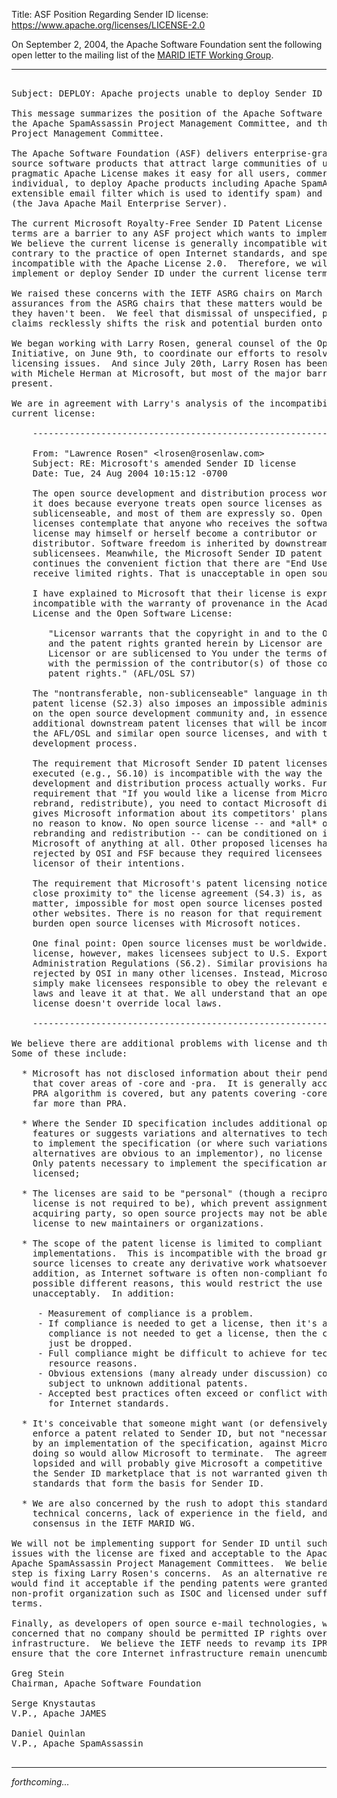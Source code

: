 Title: ASF Position Regarding Sender ID
license: https://www.apache.org/licenses/LICENSE-2.0



On September 2, 2004, the Apache Software Foundation sent the following
open letter to the mailing list of the [MARID IETF Working
Group](http://www.ietf.org/html.charters/marid-charter.html).

----------

<pre>

Subject: DEPLOY: Apache projects unable to deploy Sender ID

This message summarizes the position of the Apache Software Foundation,
the Apache SpamAssassin Project Management Committee, and the Apache JAMES
Project Management Committee.

The Apache Software Foundation (ASF) delivers enterprise-grade, open
source software products that attract large communities of users.  The
pragmatic Apache License makes it easy for all users, commercial and
individual, to deploy Apache products including Apache SpamAssassin (an
extensible email filter which is used to identify spam) and Apache JAMES
(the Java Apache Mail Enterprise Server).

The current Microsoft Royalty-Free Sender ID Patent License Agreement
terms are a barrier to any ASF project which wants to implement Sender ID.
We believe the current license is generally incompatible with open source,
contrary to the practice of open Internet standards, and specifically
incompatible with the Apache License 2.0.  Therefore, we will not
implement or deploy Sender ID under the current license terms.

We raised these concerns with the IETF ASRG chairs on March 1st and we had
assurances from the ASRG chairs that these matters would be addressed, but
they haven't been.  We feel that dismissal of unspecified, pending, patent
claims recklessly shifts the risk and potential burden onto implementors.

We began working with Larry Rosen, general counsel of the Open Source
Initiative, on June 9th, to coordinate our efforts to resolve the patent
licensing issues.  And since July 20th, Larry Rosen has been negotiating
with Michele Herman at Microsoft, but most of the major barriers are still
present.

We are in agreement with Larry's analysis of the incompatibilities of the
current license:

    ------------------------------------------------------------------------

    From: "Lawrence Rosen" &lt;lrosen@rosenlaw.com&gt;
    Subject: RE: Microsoft's amended Sender ID license
    Date: Tue, 24 Aug 2004 10:15:12 -0700

    The open source development and distribution process works as well as
    it does because everyone treats open source licenses as
    sublicenseable, and most of them are expressly so. Open source
    licenses contemplate that anyone who receives the software under
    license may himself or herself become a contributor or
    distributor. Software freedom is inherited by downstream
    sublicensees. Meanwhile, the Microsoft Sender ID patent license
    continues the convenient fiction that there are "End Users" (S1.5) who
    receive limited rights. That is unacceptable in open source licenses.

    I have explained to Microsoft that their license is expressly
    incompatible with the warranty of provenance in the Academic Free
    License and the Open Software License:

       "Licensor warrants that the copyright in and to the Original Work
       and the patent rights granted herein by Licensor are owned by the
       Licensor or are sublicensed to You under the terms of this License
       with the permission of the contributor(s) of those copyrights and
       patent rights." (AFL/OSL S7)

    The "nontransferable, non-sublicenseable" language in their reciprocal
    patent license (S2.3) also imposes an impossible administrative burden
    on the open source development community and, in essence, creates
    additional downstream patent licenses that will be incompatible with
    the AFL/OSL and similar open source licenses, and with the open source
    development process.

    The requirement that Microsoft Sender ID patent licenses be formally
    executed (e.g., S6.10) is incompatible with the way the open source
    development and distribution process actually works. Furthermore, the
    requirement that "If you would like a license from Microsoft (e.g.,
    rebrand, redistribute), you need to contact Microsoft directly" (S2.2)
    gives Microsoft information about its competitors' plans that it has
    no reason to know. No open source license -- and *all* of them allow
    rebranding and redistribution -- can be conditioned on informing
    Microsoft of anything at all. Other proposed licenses have been
    rejected by OSI and FSF because they required licensees to notify the
    licensor of their intentions.

    The requirement that Microsoft's patent licensing notice be placed "in
    close proximity to" the license agreement (S4.3) is, as a practical
    matter, impossible for most open source licenses posted on the OSI or
    other websites. There is no reason for that requirement other than to
    burden open source licenses with Microsoft notices.

    One final point: Open source licenses must be worldwide. The Microsoft
    license, however, makes licensees subject to U.S. Export
    Administration Regulations (S6.2). Similar provisions have been
    rejected by OSI in many other licenses. Instead, Microsoft should
    simply make licensees responsible to obey the relevant export control
    laws and leave it at that. We all understand that an open source
    license doesn't override local laws.

    ------------------------------------------------------------------------

We believe there are additional problems with license and the process.
Some of these include:

  * Microsoft has not disclosed information about their pending patents
    that cover areas of -core and -pra.  It is generally accepted that the
    PRA algorithm is covered, but any patents covering -core could cover
    far more than PRA.

  * Where the Sender ID specification includes additional optional
    features or suggests variations and alternatives to techniques needed
    to implement the specification (or where such variations or
    alternatives are obvious to an implementor), no license is granted.
    Only patents necessary to implement the specification are clearly
    licensed;

  * The licenses are said to be "personal" (though a reciprocally granted
    license is not required to be), which prevent assignment to an
    acquiring party, so open source projects may not be able to transfer a
    license to new maintainers or organizations.

  * The scope of the patent license is limited to compliant
    implementations.  This is incompatible with the broad grant of open
    source licenses to create any derivative work whatsoever.  In
    addition, as Internet software is often non-compliant for many
    possible different reasons, this would restrict the use of Sender ID
    unacceptably.  In addition:

     - Measurement of compliance is a problem.
     - If compliance is needed to get a license, then it's a problem.  If
       compliance is not needed to get a license, then the clause should
       just be dropped.
     - Full compliance might be difficult to achieve for technical or
       resource reasons.
     - Obvious extensions (many already under discussion) could be
       subject to unknown additional patents.
     - Accepted best practices often exceed or conflict with compliance
       for Internet standards.

  * It's conceivable that someone might want (or defensively, need) to
    enforce a patent related to Sender ID, but not "necessarily infringed"
    by an implementation of the specification, against Microsoft, but
    doing so would allow Microsoft to terminate.  The agreement is
    lopsided and will probably give Microsoft a competitive advantage in
    the Sender ID marketplace that is not warranted given the open
    standards that form the basis for Sender ID.

  * We are also concerned by the rush to adopt this standard in spite of
    technical concerns, lack of experience in the field, and a lack of
    consensus in the IETF MARID WG.

We will not be implementing support for Sender ID until such time as the
issues with the license are fixed and acceptable to the Apache James and
Apache SpamAssassin Project Management Committees.  We believe the first
step is fixing Larry Rosen's concerns.  As an alternative resolution, we
would find it acceptable if the pending patents were granted to a
non-profit organization such as ISOC and licensed under sufficiently open
terms.

Finally, as developers of open source e-mail technologies, we are
concerned that no company should be permitted IP rights over core Internet
infrastructure.  We believe the IETF needs to revamp its IPR policies to
ensure that the core Internet infrastructure remain unencumbered.

Greg Stein
Chairman, Apache Software Foundation

Serge Knystautas
V.P., Apache JAMES

Daniel Quinlan
V.P., Apache SpamAssassin

</pre>
 
----------
*forthcoming...* 
